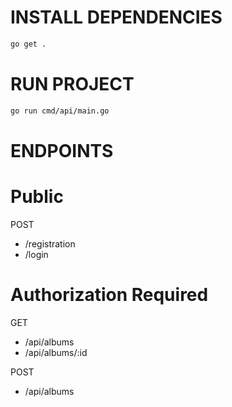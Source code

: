 # INSTALL DEPENDENCIES
``` sh
go get .
```

# RUN PROJECT
``` sh
go run cmd/api/main.go
```

# ENDPOINTS

# Public
POST
  - /registration
  - /login

# Authorization Required
GET
  - /api/albums
  - /api/albums/:id

POST
  - /api/albums


